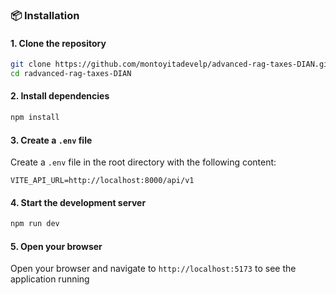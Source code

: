 ### 📦 Installation

#### 1. Clone the repository

```bash
git clone https://github.com/montoyitadevelp/advanced-rag-taxes-DIAN.git
cd radvanced-rag-taxes-DIAN
```
#### 2. Install dependencies

```bash
npm install
```

#### 3. Create a `.env` file
Create a `.env` file in the root directory with the following content:
```plaintext
VITE_API_URL=http://localhost:8000/api/v1
```
#### 4. Start the development server

```bash
npm run dev
```
#### 5. Open your browser
Open your browser and navigate to `http://localhost:5173` to see the application running
